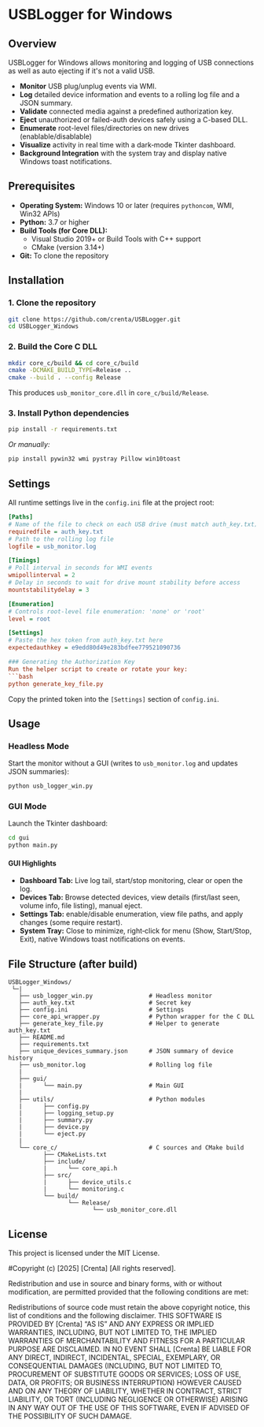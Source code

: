 # USBLogger for Windows

## Overview

USBLogger for Windows allows monitoring and logging of USB connections as well as auto ejecting if it's not a valid USB.

- **Monitor** USB plug/unplug events via WMI.
- **Log** detailed device information and events to a rolling log file and a JSON summary.
- **Validate** connected media against a predefined authorization key.
- **Eject** unauthorized or failed-auth devices safely using a C-based DLL.
- **Enumerate** root-level files/directories on new drives (enablable/disablable)
- **Visualize** activity in real time with a dark‑mode Tkinter dashboard.
- **Background Integration** with the system tray and display native Windows toast notifications.


## Prerequisites

- **Operating System:** Windows 10 or later (requires `pythoncom`, WMI, Win32 APIs)
- **Python:** 3.7 or higher
- **Build Tools (for Core DLL):**
  - Visual Studio 2019+ or Build Tools with C++ support
  - CMake (version 3.14+)
- **Git:** To clone the repository


## Installation

### 1. Clone the repository
```bash
git clone https://github.com/crenta/USBLogger.git
cd USBLogger_Windows
```

### 2. Build the Core C DLL
```bash
mkdir core_c/build && cd core_c/build
cmake -DCMAKE_BUILD_TYPE=Release ..
cmake --build . --config Release
```
This produces `usb_monitor_core.dll` in `core_c/build/Release`.

### 3. Install Python dependencies
```bash
pip install -r requirements.txt
```  
_Or manually:_  
```bash
pip install pywin32 wmi pystray Pillow win10toast
```


## Settings

All runtime settings live in the `config.ini` file at the project root:

```ini
[Paths]
# Name of the file to check on each USB drive (must match auth_key.txt)
requiredfile = auth_key.txt
# Path to the rolling log file
logfile = usb_monitor.log

[Timings]
# Poll interval in seconds for WMI events
wmipollinterval = 2
# Delay in seconds to wait for drive mount stability before access
mountstabilitydelay = 3

[Enumeration]
# Controls root‑level file enumeration: 'none' or 'root'
level = root

[Settings]
# Paste the hex token from auth_key.txt here
expectedauthkey = e9edd80d49e283bdfee779521090736

### Generating the Authorization Key
Run the helper script to create or rotate your key:
```bash
python generate_key_file.py
```
Copy the printed token into the `[Settings]` section of `config.ini`.


## Usage

### Headless Mode
Start the monitor without a GUI (writes to `usb_monitor.log` and updates JSON summaries):
```bash
python usb_logger_win.py
```

### GUI Mode
Launch the Tkinter dashboard:
```bash
cd gui
python main.py
```

#### GUI Highlights
- **Dashboard Tab:** Live log tail, start/stop monitoring, clear or open the log.
- **Devices Tab:** Browse detected devices, view details (first/last seen, volume info, file listing), manual eject.
- **Settings Tab:** enable/disable enumeration, view file paths, and apply changes (some require restart).
- **System Tray:** Close to minimize, right‑click for menu (Show, Start/Stop, Exit), native Windows toast notifications on events.


## File Structure (after build)
```
USBLogger_Windows/
 └─| 
   ├── usb_logger_win.py                # Headless monitor
   ├── auth_key.txt                     # Secret key
   ├── config.ini                       # Settings
   ├── core_api_wrapper.py              # Python wrapper for the C DLL
   ├── generate_key_file.py             # Helper to generate auth_key.txt
   ├── README.md
   ├── requirements.txt
   ├── unique_devices_summary.json      # JSON summary of device history
   ├── usb_monitor.log                  # Rolling log file
   |
   ├── gui/
   |      └── main.py                   # Main GUI
   |
   ├── utils/                           # Python modules
   |      ├── config.py                 
   |      ├── logging_setup.py          
   |      ├── summary.py                
   |      ├── device.py                 
   |      └── eject.py                  
   | 
   └── core_c/                          # C sources and CMake build
          ├── CMakeLists.txt
          ├── include/
          |      └── core_api.h
          ├── src/
          |      ├── device_utils.c
          |      └── monitoring.c
          └── build/
                 └── Release/
                        └── usb_monitor_core.dll
```



## License
This project is licensed under the MIT License.

#Copyright (c) [2025] [Crenta] [All rights reserved].

Redistribution and use in source and binary forms, with or without modification, are permitted provided that the following conditions are met:

Redistributions of source code must retain the above copyright notice, this list of conditions and the following disclaimer. THIS SOFTWARE IS PROVIDED BY [Crenta] “AS IS” AND ANY EXPRESS OR IMPLIED WARRANTIES, INCLUDING, BUT NOT LIMITED TO, THE IMPLIED WARRANTIES OF MERCHANTABILITY AND FITNESS FOR A PARTICULAR PURPOSE ARE DISCLAIMED. IN NO EVENT SHALL [Crenta] BE LIABLE FOR ANY DIRECT, INDIRECT, INCIDENTAL, SPECIAL, EXEMPLARY, OR CONSEQUENTIAL DAMAGES (INCLUDING, BUT NOT LIMITED TO, PROCUREMENT OF SUBSTITUTE GOODS OR SERVICES; LOSS OF USE, DATA, OR PROFITS; OR BUSINESS INTERRUPTION) HOWEVER CAUSED AND ON ANY THEORY OF LIABILITY, WHETHER IN CONTRACT, STRICT LIABILITY, OR TORT (INCLUDING NEGLIGENCE OR OTHERWISE) ARISING IN ANY WAY OUT OF THE USE OF THIS SOFTWARE, EVEN IF ADVISED OF THE POSSIBILITY OF SUCH DAMAGE.



